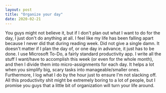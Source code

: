 ```yaml
---
layout: post
title: "Organize your day"
date: 2020-02-21
---
```


You guys might not believe it, but if I don't plan out what I want to do for the day, I just don't do anything at all. I feel like my life has been falling apart because I never did that during reading week. Did not give
a single damn. It doesn't matter if I plan the day of, or one day in advance, it just has to be done. I use Microsoft To-Do, a fairly standard productivity app. I write all the stuff I want/have to accomplish this week (or
even for the whole month), and then I divide them into micro-assignments for each day. It helps a lot when you simplify big, scary tasks into manageable/smaller ones. Furthermore, I log what I do by the hour just to ensure
I'm not slacking off. All this productivity shit might be extremely boring to a lot of people, but I promise you guys that a little bit of organization will turn your life around.